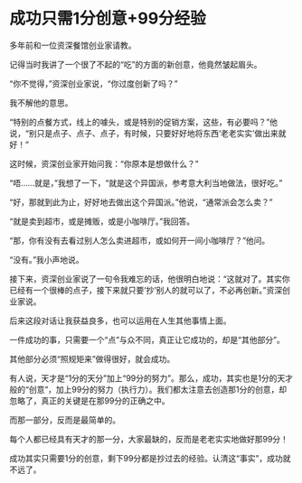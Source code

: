# 成功只需1分创意+99分经验

多年前和一位资深餐馆创业家请教。 

记得当时我讲了一个很了不起的“吃”的方面的新创意，他竟然皱起眉头。 

“你不觉得，”资深创业家说，“你过度创新了吗？” 

我不解他的意思。 

“特别的点餐方式，线上的噱头，或是特别的促销方案，这些，有必要吗？”他说，“别只是点子、点子、点子，有时候，只要好好地将东西‘老老实实’做出来就好！” 

这时候，资深创业家开始问我：“你原本是想做什么？” 

“唔……就是，”我想了一下，“就是这个异国派，参考意大利当地做法，很好吃。” 

“好，那就到此为止，好好地去做出这个异国派。”他说，“通常派会怎么卖？” 

“就是卖到超市，或是摊贩，或是小咖啡厅。”我回答。 

“那，你有没有去看过别人怎么卖进超市，或如何开一间小咖啡厅？”他问。 

“没有。”我小声地说。 

接下来，资深创业家说了一句令我难忘的话，他很明白地说：“这就对了。其实你已经有一个很棒的点子，接下来就只要‘抄’别人的就可以了，不必再创新。”资深创业家说。 

后来这段对话让我获益良多，也可以运用在人生其他事情上面。 

一件成功的事，只需要一个“点”与众不同，真正让它成功的，却是“其他部分”。 

其他部分必须“照规矩来”做得很好，就会成功。 

有人说，天才是“1分的天分”加上“99分的努力”。那么，成功，其实也是1分的天才般的“创意”，加上99分的努力（执行力）。我们都太注意去创造那1分的创意，却忽略了，真正的关键是在那99分的正确之中。 

而那一部分，反而是最简单的。 

每个人都已经具有天才的那一分，大家最缺的，反而是老老实实地做好那99分！ 

成功其实只需要1分的创意，剩下99分都是抄过去的经验。认清这“事实”，成功就不远了。